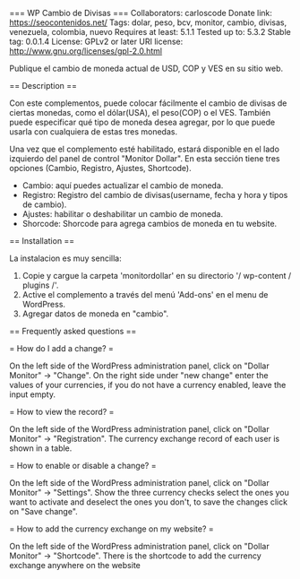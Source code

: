 === WP Cambio de Divisas ===
Collaborators: carloscode
Donate link: https://seocontenidos.net/
Tags: dolar, peso, bcv, monitor, cambio, divisas, venezuela, colombia, nuevo
Requires at least: 5.1.1
Tested up to: 5.3.2
Stable tag: 0.0.1.4
License: GPLv2 or later
URI license: http://www.gnu.org/licenses/gpl-2.0.html

Publique el cambio de moneda actual de USD, COP y VES en su sitio web.

== Description ==

Con este complementos, puede colocar fácilmente el cambio de divisas de ciertas monedas, como el dólar(USA), el peso(COP) o el VES. También puede especificar qué tipo de moneda desea agregar, por lo que puede usarla con cualquiera de estas tres monedas.

Una vez que el complemento esté habilitado, estará disponible en el lado izquierdo del panel de control "Monitor Dollar". En esta sección tiene tres opciones (Cambio, Registro, Ajustes, Shortcode).

* Cambio: aquí puedes actualizar el cambio de moneda.
* Registro: Registro del cambio de divisas(username, fecha y hora y tipos de cambio).
* Ajustes: habilitar o deshabilitar un cambio de moneda.
* Shorcode: Shorcode para agrega cambios de moneda en tu website.

== Installation ==

La instalacion es muy sencilla:

1. Copie y cargue la carpeta 'monitordollar' en su directorio '/ wp-content / plugins /'.
2. Active el complemento a través del menú 'Add-ons' en el menu de WordPress.
3. Agregar datos de moneda en "cambio".


== Frequently asked questions ==

= How do I add a change? =

On the left side of the WordPress administration panel, click on "Dollar Monitor" -> "Change". On the right side under "new change" enter the values ​​of your currencies, if you do not have a currency enabled, leave the input empty.

= How to view the record? =

On the left side of the WordPress administration panel, click on "Dollar Monitor" -> "Registration". The currency exchange record of each user is shown in a table.

= How to enable or disable a change? =

On the left side of the WordPress administration panel, click on "Dollar Monitor" -> "Settings". Show the three currency checks select the ones you want to activate and deselect the ones you don't, to save the changes click on "Save change".

= How to add the currency exchange on my website? =

On the left side of the WordPress administration panel, click on "Dollar Monitor" -> "Shortcode". There is the shortcode to add the currency exchange anywhere on the website

